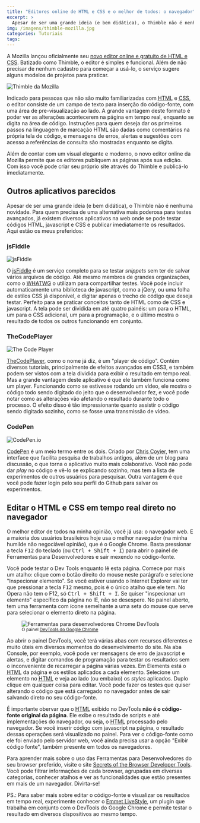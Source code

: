 ```yaml
---
title: "Editores online de HTML e CSS e o melhor de todos: o navegador"
excerpt: >
  Apesar de ser uma grande ideia (e bem didática), o Thimble não é nenhuma novidade. Para quem precisa de uma alternativa mais poderosa para testes avançados, já existem diversos aplicativos na web onde se pode testar códigos HTML, javascript e CSS.
img: /imagens/thimble-mozilla.jpg
categories: Tutoriais
tags: 
---
```


A Mozilla lançou oficialmente seu <a href="https://thimble.mozilla.org/pt-BR/" target="_blank">novo editor online e gratuito de HTML e CSS</a>. Batizado como Thimble, o editor é simples e funcional. Além de não precisar de nenhum cadastro para começar a usá-lo, o serviço sugere alguns modelos de projetos para praticar.

![Thimble da Mozilla](https://raw.githubusercontent.com/wiki/mozilla/thimble.webmaker.org/tutorial.gif)

Indicado para pessoas que não são muito familiarizadas com <abbr title="Hypertext Markup Language">HTML</abbr> e <abbr title="Cascading Style Sheet">CSS</abbr>, o editor consiste de um campo de texto para inserção do código-fonte, com uma área de pre-visualização ao lado. A grande vantagem deste formato é poder ver as alterações acontecerem na página em tempo real, enquanto se digita na área de código. Instruções para quem deseja dar os primeiros passos na linguagem de marcação HTML são dadas como comentários na própria tela de código, e mensagens de erros, alertas e sugestões com acesso a referências de consulta são mostradas enquanto se digita.

Além de contar com um visual elegante e moderno, o novo editor online da Mozilla permite que os editores publiquem as páginas após sua edição. Com isso você pode criar seu próprio site através do Thimble e publicá-lo imediatamente.

## Outros aplicativos parecidos

Apesar de ser uma grande ideia (e bem didática), o Thimble não é nenhuma novidade. Para quem precisa de uma alternativa mais poderosa para testes avançados, já existem diversos aplicativos na web onde se pode testar códigos HTML, javascript e CSS e publicar imediatamente os resultados. Aqui estão os meus preferidos:

### jsFiddle

![jsFiddle](https://visualstudiomagazine.com/articles/2012/01/10/~/media/ECG/visualstudiomagazine/Images/2012/01/wcpap_jsfiddle11002fig.ashx)

O <a href="http://jsfiddle.net" target="_blank">jsFiddle</a> é um serviço completo para se testar <em lang="en" title="Trechos independentes de código.">snippets</em> sem ter de salvar vários arquivos de código. Até mesmo membros de grandes organizações, como o <a href="http://johnylab.net/?id=117"><abbr lang="en" title="Web Hypertext Application Technology Working Group">WHATWG</abbr></a> o utilizam para compartilhar testes. Você pode incluir automaticamente uma biblioteca de javascript, como a jQery, ou uma folha de estilos CSS já disponível, e digitar apenas o trecho de código que deseja testar. Perfeito para se praticar conceitos tanto de HTML como de CSS e javascript. A tela pode ser dividida em até quatro painéis: um para o HTML, um para o CSS adicional, um para a programação, e o último mostra o resultado de todos os outros funcionando em conjunto.

### TheCodePlayer

![The Code Player](http://www.improgrammer.net/wp-content/uploads/2015/01/The-Code-Player-1-1.png)

<a href="http://thecodeplayer.com/" target="_blank">TheCodePlayer</a>, como o nome já diz, é um "player de código". Contém diversos tutoriais, principalmente de efeitos avançados em CSS3, e também podem ser vistos com a tela dividida para exibir o resultado em tempo real. Mas a grande vantagem deste aplicativo é que ele também funciona como um player. Funcionando como se estivesse rodando um vídeo, ele mostra o código todo sendo digitado do jeito que o desenvolvedor fez, e você pode notar como as alterações vão afetando o resultado durante todo o processo. O efeito disso é tão impressionante quanto assistir o código sendo digitado sozinho, como se fosse uma transmissão de vídeo.

### CodePen

![CodePen.io](http://cheneytsai.github.io/slides-prototyping-tools/img/codepen.png)

<a href="http://codepen.io/" target="_blank">CodePen</a> é um meio termo entre os dois. Criado por <a href="http://codepen.io/chriscoyier" target="_blank">Chris Coyier</a>, tem uma interface que facilita pesquisa de trabalhos antigos, além de um blog para discussão, o que torna o aplicativo muito mais colaborativo. Você não pode dar <em lang="en">play</em> no código e vê-lo se explicando sozinho, mas tem a lista de experimentos de outros usuários para pesquisar. Outra vantagem é que você pode fazer login pelo seu perfil do Github para salvar os experimentos.

## Editar o HTML e CSS em tempo real direto no navegador

O melhor editor de todos na minha opinião, você já usa: o navegador web. E a maioria dos usuários brasileiros hoje usa o melhor navegador (na minha humilde não negociável opinião), que é o Google Chrome. Basta pressionar a tecla <kbd>F12</kbd> do teclado (ou <kbd>Ctrl + Shift + I</kbd>) para abrir o painel de Ferramentas para Desenvolvedores e sair mexendo no código-fonte.

Você pode testar o Dev Tools enquanto lê esta página. Comece por mais um atalho: clique com o botão direito do mouse neste parágrafo e selecione "Inspecionar elemento". Se você estiver usando o Internet Explorer vai ter que pressionar a tecla <kbd>F12</kbd> mesmo, pois é o único atalho que ele tem. No Opera não tem o F12, só <kbd>Ctrl + Shift + I</kbd>. Se quiser "inspecionar um elemento" específico da página no IE, não se desespere. No painel aberto, tem uma ferramenta com ícone semelhante a uma seta do mouse que serve para selecionar o elemento direto na página.

<figure>
    <img src="https://developers.google.com/chrome-developer-tools/images/image03.png" alt="Ferramentas para desenvolvedores Chrome DevTools">
    <figcaption>
        <small>O painel <a href="https://developers.google.com/chrome-developer-tools/" target="_blank" hreflang="en">DevTools do Google Chrome</a></small>
    </figcaption>
</figure>

Ao abrir o painel DevTools, você terá várias abas com recursos diferentes e muito úteis em diversos momentos do desenvolvimento do site. Na aba Console, por exemplo, você pode ver mensagens de erro de javascript e alertas, e digitar comandos de programação para testar os resultados sem o inconveniente de recarregar a página várias vezes. Em Elements está o <abbr title="HyperText Markup Language" lang="en">HTML</abbr> da página e os estilos aplicados a cada elemento. Selecione um elemento no <abbr title="HyperText Markup Language" lang="en">HTML</abbr> e veja ao lado (ou embaixo) os <i>styles</i> aplicados. Duplo clique em qualquer coisa para editar. Você pode fazer os testes que quiser alterando o código que está carregado no navegador antes de sair salvando direto no seu código-fonte.

É importante obervar que o <abbr title="HyperText Markup Language" lang="en">HTML</abbr> exibido no DevTools <strong>não é o código-fonte original da página</strong>. Ele exibe o resultado de scripts e até implementações do navegador, ou seja, o <abbr title="HyperText Markup Language" lang="en">HTML</abbr> processado pelo navegador. Se você inserir código com javascript na página, o resultado dessas operações será visualizado no painel. Para ver o código-fonte como ele foi enviado pelo servidor web, você ainda precisa usar a opção "Exibir código fonte", também presente em todos os navegadores.

Para aprender mais sobre o uso das Ferramentas para Desenvolvedores do seu browser preferido, visite o site <a href="http://devtoolsecrets.com/" target="_blank" hreflang="en">Secrets of the Browser Developer Tools</a>. Você pode filtrar informações de cada browser, agrupadas em diversas categorias, conhecer atalhos e ver as funcionalidades que estão presentes em mais de um navegador. Divirta-se!

PS.: Para saber mais sobre editar o código-fonte e visualizar os resultados em tempo real, experimente conhecer o <a href="http://tableless.com.br/emmet-livestyle/" target="_blank" hreflang="pt">Emmet LiveStyle</a>, um plugin que trabalha em conjunto com o DevTools do Google Chrome e permite testar o resultado em diversos dispositivos ao mesmo tempo.